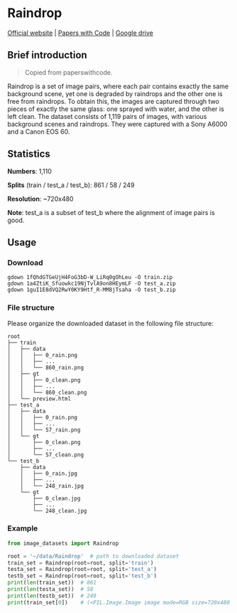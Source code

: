 # Raindrop

[Official website](https://github.com/rui1996/DeRaindrop) | [Papers with Code](https://paperswithcode.com/dataset/raindrop) | [Google drive](https://drive.google.com/open?id=1e7R76s6vwUJxILOcAsthgDLPSnOrQ49K)

## Brief introduction

> Copied from paperswithcode.

Raindrop is a set of image pairs, where each pair contains exactly the same background scene, yet one is degraded by raindrops and the other one is free from raindrops. To obtain this, the images are captured through two pieces of exactly the same glass: one sprayed with water, and the other is left clean. The dataset consists of 1,119 pairs of images, with various background scenes and raindrops. They were captured with a Sony A6000 and a Canon EOS 60.

## Statistics

**Numbers**: 1,110

**Splits** (train / test_a / test_b): 861 / 58 / 249

**Resolution**: ~720x480

**Note**: test_a is a subset of test_b where the alignment of image pairs is good.

## Usage

### Download

```shell
gdown 1fQhdGTGeUjH4FoG3bD-W_LiRq0gOhLeu -O train.zip
gdown 1a4ZtiK_Sfuowkc19NjTvlA9on8HEymLF -O test_a.zip
gdown 1guI1E8dVQ2RwY0KY9Htf_R-MM8jTsaha -O test_b.zip
```

### File structure

Please organize the downloaded dataset in the following file structure:

```text
root
├── train
│   ├── data
│   │   ├── 0_rain.png
│   │   ├── ...
│   │   └── 860_rain.png
│   ├── gt
│   │   ├── 0_clean.png
│   │   ├── ...
│   │   └── 860_clean.png
│   └── preview.html
├── test_a
│   ├── data
│   │   ├── 0_rain.png
│   │   ├── ...
│   │   └── 57_rain.png
│   └── gt
│       ├── 0_clean.png
│       ├── ...
│       └── 57_clean.png
└── test_b
    ├── data
    │   ├── 0_rain.jpg
    │   ├── ...
    │   └── 248_rain.jpg
    └── gt
        ├── 0_clean.jpg
        ├── ...
        └── 248_clean.jpg
```

### Example

```python
from image_datasets import Raindrop

root = '~/data/Raindrop'  # path to downloaded dataset
train_set = Raindrop(root=root, split='train')
testa_set = Raindrop(root=root, split='test_a')
testb_set = Raindrop(root=root, split='test_b')
print(len(train_set))  # 861
print(len(testa_set))  # 58
print(len(testb_set))  # 249
print(train_set[0])    # (<PIL.Image.Image image mode=RGB size=720x480 at 0x7FAAEF6C8BD0>, <PIL.Image.Image image mode=RGB size=720x480 at 0x7FAAF10DFB90>)
```
